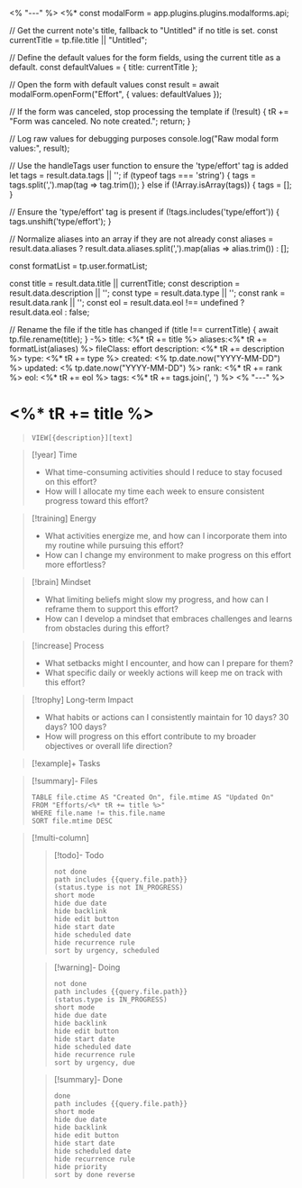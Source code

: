 <% "---" %>
<%*
  const modalForm = app.plugins.plugins.modalforms.api;

  // Get the current note's title, fallback to "Untitled" if no title is set.
  const currentTitle = tp.file.title || "Untitled";

  // Define the default values for the form fields, using the current title as a default.
  const defaultValues = { title: currentTitle };

  // Open the form with default values
  const result = await modalForm.openForm("Effort", { values: defaultValues });

  // If the form was canceled, stop processing the template
  if (!result) {
    tR += "Form was canceled. No note created.";
    return;
  }

  // Log raw values for debugging purposes
  console.log("Raw modal form values:", result);

  // Use the handleTags user function to ensure the 'type/effort' tag is added
  let tags = result.data.tags || '';
  if (typeof tags === 'string') {
    tags = tags.split(',').map(tag => tag.trim());
  } else if (!Array.isArray(tags)) {
    tags = [];
  }
  
  // Ensure the 'type/effort' tag is present
  if (!tags.includes('type/effort')) {
    tags.unshift('type/effort');
  }

  // Normalize aliases into an array if they are not already
  const aliases = result.data.aliases ? result.data.aliases.split(',').map(alias => alias.trim()) : [];

  const formatList = tp.user.formatList;

  const title = result.data.title || currentTitle;
  const description = result.data.description || '';
  const type = result.data.type || '';
  const rank = result.data.rank || '';
  const eol = result.data.eol !== undefined ? result.data.eol : false;

  // Rename the file if the title has changed
  if (title !== currentTitle) {
    await tp.file.rename(title);
  }
-%>
title: <%* tR += title %>
aliases:<%* tR += formatList(aliases) %>
fileClass: effort
description: <%* tR += description %>
type: <%* tR += type %>
created: <% tp.date.now("YYYY-MM-DD") %>
updated: <% tp.date.now("YYYY-MM-DD") %>
rank: <%* tR += rank %>
eol: <%* tR += eol %>
tags: <%* tR += tags.join(', ') %>
<% "---" %>

# <%* tR += title %>

> `VIEW[{description}][text]`



> [!year] Time
> - What time-consuming activities should I reduce to stay focused on this effort?
> - How will I allocate my time each week to ensure consistent progress toward this effort?

> [!training] Energy
> - What activities energize me, and how can I incorporate them into my routine while pursuing this effort?
> - How can I change my environment to make progress on this effort more effortless?

> [!brain] Mindset
> - What limiting beliefs might slow my progress, and how can I reframe them to support this effort?
> - How can I develop a mindset that embraces challenges and learns from obstacles during this effort?

> [!increase] Process
> - What setbacks might I encounter, and how can I prepare for them?
> - What specific daily or weekly actions will keep me on track with this effort?

> [!trophy] Long-term Impact
> - What habits or actions can I consistently maintain for 10 days? 30 days? 100 days?
> - How will progress on this effort contribute to my broader objectives or overall life direction?

> [!example]+ Tasks


> [!summary]- Files
>
> ```dataview
> TABLE file.ctime AS "Created On", file.mtime AS "Updated On"
> FROM "Efforts/<%* tR += title %>"
> WHERE file.name != this.file.name
> SORT file.mtime DESC
> ```

> [!multi-column]
>
> > [!todo]- Todo
>> ```tasks
>> not done
>> path includes {{query.file.path}}
>> (status.type is not IN_PROGRESS)
>> short mode
>> hide due date
>> hide backlink
>> hide edit button
>> hide start date
>> hide scheduled date
>> hide recurrence rule
>> sort by urgency, scheduled
>> ```
>
> > [!warning]- Doing
>> ```tasks
>> not done
>> path includes {{query.file.path}}
>> (status.type is IN_PROGRESS)
>> short mode
>> hide due date
>> hide backlink
>> hide edit button
>> hide start date
>> hide scheduled date
>> hide recurrence rule
>> sort by urgency, due
>> ```
>
> > [!summary]- Done
>> ```tasks
>> done
>> path includes {{query.file.path}}
>> short mode
>> hide due date
>> hide backlink
>> hide edit button
>> hide start date
>> hide scheduled date
>> hide recurrence rule
>> hide priority
>> sort by done reverse
>> ```
